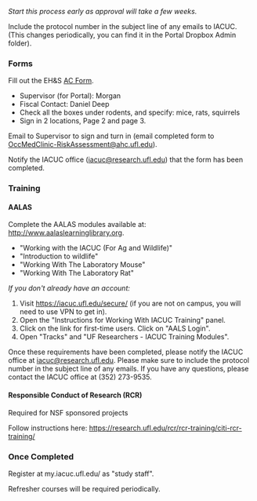 *Start this process early as approval will take a few weeks.*

Include the protocol number in the subject line of any emails to IACUC. (This changes periodically, you can find it in the Portal Dropbox Admin folder).

### Forms

Fill out the EH&S [AC Form](http://webfiles.ehs.ufl.edu/ACForm.pdf).
  * Supervisor (for Portal): Morgan
  * Fiscal Contact: Daniel Deep
  * Check all the boxes under rodents, and specify: mice, rats, squirrels
  * Sign in 2 locations, Page 2 and page 3.

Email to Supervisor to sign and turn in (email completed form to OccMedClinic-RiskAssessment@ahc.ufl.edu).

Notify the IACUC office (iacuc@research.ufl.edu) that the form has been completed.  

### Training

#### AALAS

Complete the AALAS modules available at: http://www.aalaslearninglibrary.org. 
* "Working with the IACUC (For Ag and Wildlife)"
* "Introduction to wildlife"
* "Working With The Laboratory Mouse" 
* "Working With The Laboratory Rat" 

*If you don't already have an account:*
1. Visit https://iacuc.ufl.edu/secure/ (if you are not on campus, you will need to use VPN to get in). 
2. Open the "Instructions for Working With IACUC Training" panel.
3. Click on the link for first-time users. Click on "AALS Login".
4. Open "Tracks" and "UF Researchers - IACUC Training Modules".
 
Once these requirements have been completed, please notify the IACUC office at iacuc@research.ufl.edu. Please make sure to include the protocol number in the subject line of any emails. If you have any questions, please contact the IACUC office at (352) 273-9535.

#### Responsible Conduct of Research (RCR)

Required for NSF sponsored projects

Follow instructions here: https://research.ufl.edu/rcr/rcr-training/citi-rcr-training/

### Once Completed 

Register at my.iacuc.ufl.edu/ as "study staff".

Refresher courses will be required periodically.


